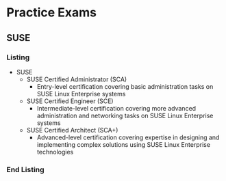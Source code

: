 <link rel="stylesheet" type="text/css" href="../style.css">

# Practice Exams
## SUSE
### Listing 

- SUSE
  - SUSE Certified Administrator (SCA)
    - Entry-level certification covering basic administration tasks on SUSE Linux Enterprise systems
  - SUSE Certified Engineer (SCE)
    - Intermediate-level certification covering more advanced administration and networking tasks on SUSE Linux Enterprise systems
  - SUSE Certified Architect (SCA+)
    - Advanced-level certification covering expertise in designing and implementing complex solutions using SUSE Linux Enterprise technologies

### End Listing


